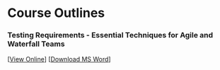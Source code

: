 # Course Outlines

### Testing Requirements - Essential Techniques for Agile and Waterfall Teams
[[View Online](https://github.com/phil31753/Lonsdale-Systems/blob/main/Testing%20Requirements.md)] [[Download MS Word](https://github.com/phil31753/lonsdalesystems/raw/main/Testing%20Requirements.docx)]
